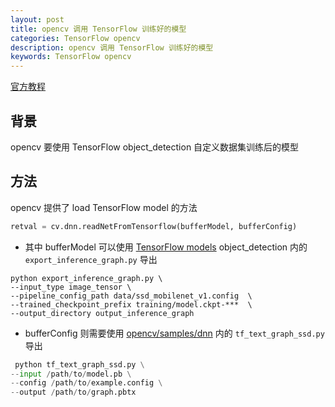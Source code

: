 ```yaml
---
layout: post
title: opencv 调用 TensorFlow 训练好的模型
categories: TensorFlow opencv
description: opencv 调用 TensorFlow 训练好的模型
keywords: TensorFlow opencv
---
```


[官方教程](https://github.com/opencv/opencv/wiki/TensorFlow-Object-Detection-API)

## 背景
opencv 要使用 TensorFlow object_detection 自定义数据集训练后的模型

## 方法
opencv 提供了 load TensorFlow model 的方法

```python
retval = cv.dnn.readNetFromTensorflow(bufferModel, bufferConfig)
```

- 其中 bufferModel 可以使用 [TensorFlow models](https://github.com/tensorflow/models) object_detection  内的 ```export_inference_graph.py``` 导出

```
python export_inference_graph.py \
--input_type image_tensor \
--pipeline_config_path data/ssd_mobilenet_v1.config  \
--trained_checkpoint_prefix training/model.ckpt-***  \
--output_directory output_inference_graph
```

- bufferConfig 则需要使用 [opencv/samples/dnn](https://github.com/opencv/opencv/tree/master/samples/dnn) 内的 ```tf_text_graph_ssd.py```  导出

``` python
 python tf_text_graph_ssd.py \
--input /path/to/model.pb \
--config /path/to/example.config \
--output /path/to/graph.pbtx 
```

